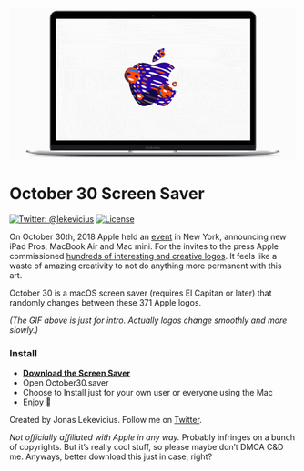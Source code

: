 <p align="center"><img src="Release/screenshot.gif" alt="Screenshot" width="600" /></p>

# October 30 Screen Saver

[![Twitter: @lekevicius](https://img.shields.io/badge/contact-@lekevicius-blue.svg)](https://twitter.com/lekevicius)
[![License](https://img.shields.io/badge/license-MIT-green.svg)](https://github.com/lekevicius/October30/blob/master/LICENSE.md)

On October 30th, 2018 Apple held an [event](https://www.apple.com/apple-events/october-2018/) in New York, announcing new iPad Pros, MacBook Air and Mac mini.
For the invites to the press Apple commissioned [hundreds of interesting and creative logos](https://www.macrumors.com/2018/10/24/all-the-apple-logos/). It feels like a waste of amazing creativity to not do anything more permanent with this art. 

October 30 is a macOS screen saver (requires El Capitan or later) that randomly changes between these 371 Apple logos.

_(The GIF above is just for intro. Actually logos change smoothly and more slowly.)_

### Install
* [**Download the Screen Saver**](https://github.com/lekevicius/october30/raw/master/Release/October30.saver.zip)
* Open October30.saver
* Choose to Install just for your own user or everyone using the Mac
* Enjoy 🍎

Created by Jonas Lekevicius. Follow me on [Twitter](https://twitter.com/lekevicius).

_Not officially affiliated with Apple in any way._ Probably infringes on a bunch of copyrights. But it’s really cool stuff, so please maybe don’t DMCA C&D me. Anyways, better download this just in case, right?

